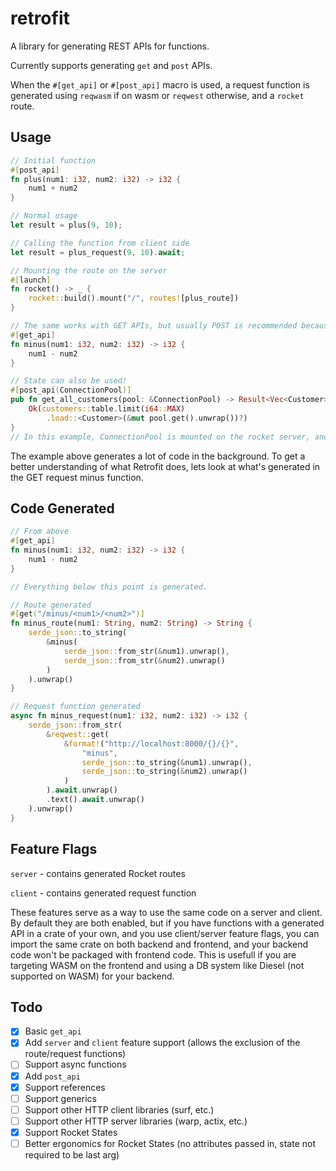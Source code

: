 # retrofit
A library for generating REST APIs for functions.

Currently supports generating `get` and `post` APIs.

When the `#[get_api]` or `#[post_api]` macro is used, a request function is generated using `reqwasm` if on wasm or `reqwest` otherwise, and a `rocket` route. 

## Usage
```rust
// Initial function
#[post_api]
fn plus(num1: i32, num2: i32) -> i32 {
    num1 + num2
}

// Normal usage
let result = plus(9, 10);

// Calling the function from client side
let result = plus_request(9, 10).await;

// Mounting the route on the server
#[launch]
fn rocket() -> _ {
    rocket::build().mount("/", routes![plus_route])
}

// The same works with GET APIs, but usually POST is recommended because it is more robust and can handle Vecs
#[get_api]
fn minus(num1: i32, num2: i32) -> i32 {
    num1 - num2
}

// State can also be used!
#[post_api(ConnectionPool)]
pub fn get_all_customers(pool: &ConnectionPool) -> Result<Vec<Customer>, Error> {
    Ok(customers::table.limit(i64::MAX)
        .load::<Customer>(&mut pool.get().unwrap())?)
}
// In this example, ConnectionPool is mounted on the rocket server, and does not need to be passed in to the request function
```

The example above generates a lot of code in the background. To get a better understanding of what Retrofit does, lets look at what's generated in the GET request minus function.

## Code Generated
```rust
// From above
#[get_api]
fn minus(num1: i32, num2: i32) -> i32 {
    num1 - num2
}

// Everything below this point is generated.

// Route generated
#[get("/minus/<num1>/<num2>")]
fn minus_route(num1: String, num2: String) -> String {
    serde_json::to_string(
        &minus(
            serde_json::from_str(&num1).unwrap(),
            serde_json::from_str(&num2).unwrap()
        )
    ).unwrap()
}

// Request function generated
async fn minus_request(num1: i32, num2: i32) -> i32 {
    serde_json::from_str(
        &reqwest::get(
            &format!("http://localhost:8000/{}/{}", 
                "minus", 
                serde_json::to_string(&num1).unwrap(), 
                serde_json::to_string(&num2).unwrap()
            )
        ).await.unwrap()
        .text().await.unwrap()
    ).unwrap()
}
```

## Feature Flags
`server` - contains generated Rocket routes

`client` - contains generated request function

These features serve as a way to use the same code on a server and client. By default they are both enabled, but if you have functions with a generated API in a crate of your own, and you use client/server feature flags, you can import the same crate on both backend and frontend, and your backend code won't be packaged with frontend code. This is usefull if you are targeting WASM on the frontend and using a DB system like Diesel (not supported on WASM) for your backend.

## Todo
- [x] Basic `get_api`
- [x] Add `server` and `client` feature support (allows the exclusion of the route/request functions)
- [ ] Support async functions
- [X] Add `post_api`
- [x] Support references
- [ ] Support generics
- [ ] Support other HTTP client libraries (surf, etc.)
- [ ] Support other HTTP server libraries (warp, actix, etc.)
- [X] Support Rocket States
- [ ] Better ergonomics for Rocket States (no attributes passed in, state not required to be last arg)
